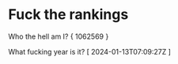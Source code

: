 # Fuck the rankings

Who the hell am I?
{ 1062569 }

What fucking year is it?
[ 2024-01-13T07:09:27Z ]
